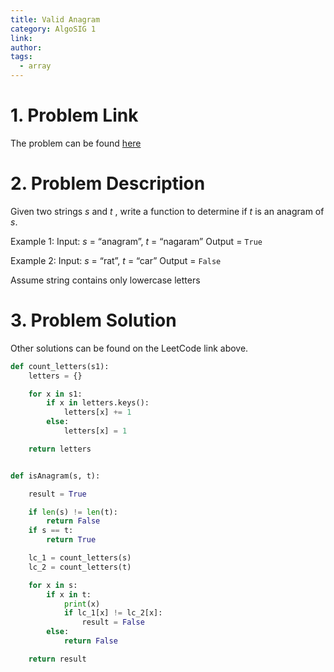 ```yaml
---
title: Valid Anagram
category: AlgoSIG 1
link:
author:
tags:
  - array
---
```


# 1. Problem Link

The problem can be found [here](https://leetcode.com/problems/valid-anagram/)


# 2. Problem Description

Given two strings *s* and *t* , write a function to determine if *t* is an anagram of *s*.

Example 1:
Input: *s* = “anagram”, *t* = “nagaram”
Output = `True`

Example 2:
Input: *s* = “rat”, *t* = “car”
Output = `False`

Assume string contains only lowercase letters


# 3. Problem Solution


Other solutions can be found on the LeetCode link above.

```python
def count_letters(s1):
    letters = {}

    for x in s1:
        if x in letters.keys():
            letters[x] += 1
        else:
            letters[x] = 1

    return letters


def isAnagram(s, t):

    result = True

    if len(s) != len(t):
        return False
    if s == t:
        return True

    lc_1 = count_letters(s)
    lc_2 = count_letters(t)

    for x in s:
        if x in t:
            print(x)
            if lc_1[x] != lc_2[x]:
                result = False
        else:
            return False

    return result
```
